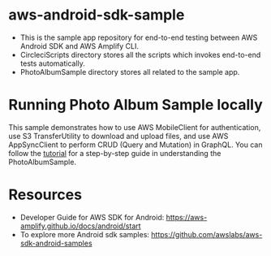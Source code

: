 aws-android-sdk-sample
=============================================
* This is the sample app repository for end-to-end testing between AWS Android SDK and AWS Amplify CLI.
* CircleciScripts directory stores all the scripts which invokes end-to-end tests automatically.
* PhotoAlbumSample directory stores all related to the sample app.

Running Photo Album Sample locally
=============================================
This sample demonstrates how to use AWS MobileClient for authentication, use S3 TransferUtility to download and upload files, and use AWS AppSyncClient to perform CRUD (Query and Mutation) in GraphQL.  You can follow the [tutorial](https://github.com/changxu0306/aws-android-sdk-sample/blob/develop/README.md) for a step-by-step guide in understanding the PhotoAlbumSample.

# Resources
* Developer Guide for AWS SDK for Android: https://aws-amplify.github.io/docs/android/start
* To explore more Android sdk samples: https://github.com/awslabs/aws-sdk-android-samples
